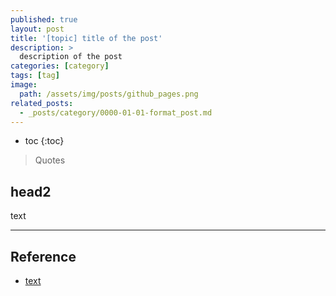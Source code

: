 ```yaml
---
published: true
layout: post
title: '[topic] title of the post'
description: >
  description of the post
categories: [category]
tags: [tag]
image:
  path: /assets/img/posts/github_pages.png
related_posts:
  - _posts/category/0000-01-01-format_post.md
---
```

* toc
{:toc}

> Quotes

## head2

text

---
## Reference
- [text]()